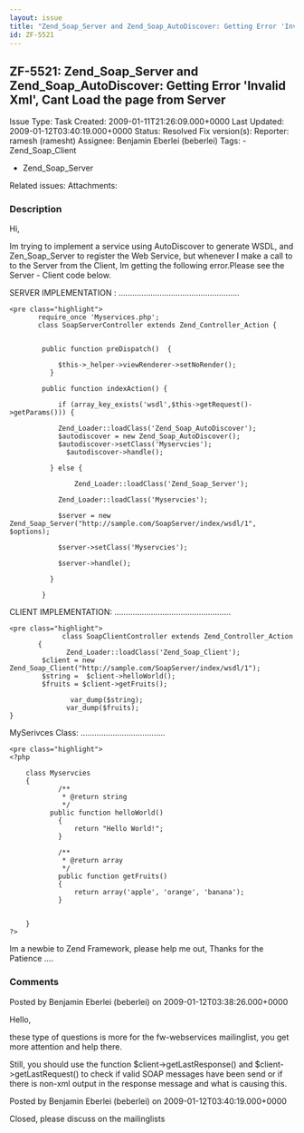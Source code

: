 ```yaml
---
layout: issue
title: "Zend_Soap_Server and Zend_Soap_AutoDiscover: Getting Error 'Invalid Xml', Cant Load the page from Server"
id: ZF-5521
---
```


ZF-5521: Zend\_Soap\_Server and Zend\_Soap\_AutoDiscover: Getting Error 'Invalid Xml', Cant Load the page from Server
---------------------------------------------------------------------------------------------------------------------

 Issue Type: Task Created: 2009-01-11T21:26:09.000+0000 Last Updated: 2009-01-12T03:40:19.000+0000 Status: Resolved Fix version(s): 
 Reporter:  ramesh (ramesht)  Assignee:  Benjamin Eberlei (beberlei)  Tags: - Zend\_Soap\_Client
- Zend\_Soap\_Server
 
 Related issues: 
 Attachments: 
### Description

Hi,

Im trying to implement a service using AutoDiscover to generate WSDL, and Zen\_Soap\_Server to register the Web Service, but whenever I make a call to to the Server from the Client, Im getting the following error.Please see the Server - Client code below.

SERVER IMPLEMENTATION : .....................................................

 
    <pre class="highlight">
           require_once 'Myservices.php';
           class SoapServerController extends Zend_Controller_Action {
    
    
            public function preDispatch()  {
    
                $this->_helper->viewRenderer->setNoRender();
              }
    
            public function indexAction() {
    
                if (array_key_exists('wsdl',$this->getRequest()->getParams())) {
               
                Zend_Loader::loadClass('Zend_Soap_AutoDiscover');
                $autodiscover = new Zend_Soap_AutoDiscover();
                $autodiscover->setClass('Myservcies');
                  $autodiscover->handle();
    
              } else {
    
                    Zend_Loader::loadClass('Zend_Soap_Server');
    
                Zend_Loader::loadClass('Myservcies');
    
                $server = new Zend_Soap_Server("http://sample.com/SoapServer/index/wsdl/1", $options);
    
                $server->setClass('Myservcies');
    
                $server->handle();
    
              }
    
            }


CLIENT IMPLEMENTATION: ...................................................

 
    <pre class="highlight">
                 class SoapClientController extends Zend_Controller_Action 
           {
                  Zend_Loader::loadClass('Zend_Soap_Client');
            $client = new Zend_Soap_Client("http://sample.com/SoapServer/index/wsdl/1");
            $string =  $client->helloWorld();
            $fruits = $client->getFruits();
    
                   var_dump($string);
                  var_dump($fruits);
    }


MySerivces Class: .....................................

 
    <pre class="highlight">
    <?php
    
        class Myservcies
        {
                /**
                 * @return string
                 */
              public function helloWorld()
                {
                    return "Hello World!";
                }
    
                /**
                 * @return array
                 */
                public function getFruits()
                {
                    return array('apple', 'orange', 'banana');
                }
    
    
        }
    ?>


Im a newbie to Zend Framework, please help me out, Thanks for the Patience ....

 

 

### Comments

Posted by Benjamin Eberlei (beberlei) on 2009-01-12T03:38:26.000+0000

Hello,

these type of questions is more for the fw-webservices mailinglist, you get more attention and help there.

Still, you should use the function $client->getLastResponse() and $client->getLastRequest() to check if valid SOAP messages have been send or if there is non-xml output in the response message and what is causing this.

 

 

Posted by Benjamin Eberlei (beberlei) on 2009-01-12T03:40:19.000+0000

Closed, please discuss on the mailinglists

 

 